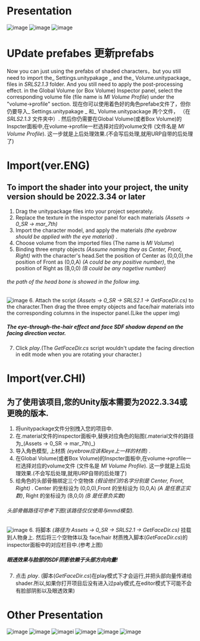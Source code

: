 # Presentation
![image](SRLS2.1.3/img/capture187.png)
![image](SRLS2.1.3/img/capture173.png)
![image](SRLS2.1.3/img/capture169.png)

# UPdate prefabes 更新prefabs
Now you can just using the prefabs of shaded characters，but you still need to import the_ Settings.unitypakage _ and the_ Volume.unitypackage_ files in _SRLS2.1.3_ folder.
And you still need to apply the post-processing effect. in the Global Volume (or Box Volume) Inspector panel, select the corresponding volume file (file name is _MI Volume Profile_) under the "volume->profile" section.
现在你可以使用着色好的角色prefabe文件了，但你仍要导入_ Settings.unitypakage _ 和_ Volume.unitypackage 两个文件， （在 _SRLS2.1.3_ 文件夹中）.
然后你仍需要在Global Volume(或者Box Volume)的Inspcter面板中,在volume->profile一栏选择对应的volume文件 (文件名是 _MI Volume Profile_). 这一步就是上后处理效果.(不会写后处理,就用URP自带的后处理了)


# Import(ver.ENG)
## To import the shader into your project, the unity version should be 2022.3.34 or later
1. Drag the unitypackage files into your project seperately.
2. Replace the texture in the inspector panel for each materials _(Assets -> 0_SR -> mar_7th)_
3. Import the character model, and apply the materials _(the eyebrow should be applied with the eye material)_ .
4. Choose volume from the imported files (The name is _MI Volume_)
5. Binding three empty objects _(Assume naming they as Center, Front, Right)_ with the character's head.Set the position of Center as (0,0,0),the position of Front as (0,0,A)  _(A could be any positive number)_, the position of Right as (B,0,0) _(B could be any nagetive number)_
###### the path of the head bone is showed in the follow img.
![image](SRLS2.1.3/img/Show.png)
6. Attach the script _(Assets -> 0_SR -> SRLS2.1 -> GetFaceDir.cs)_ to the character.Then drag the three empty objects and face/hair materials into the corresponding columns in the inspector panel.(Like the upper img)
##### The eye-through-the-hair effect and face SDF shadow depend on the facing direction vector.
7. Click _play_.(The _GetFaceDir.cs_ script wouldn't update the facing direction in edit mode when you are rotating your character.)

# Import(ver.CHI)
## 为了使用该项目,您的Unity版本需要为2022.3.34或更晚的版本.
1. 将unitypackage文件分别拽入您的项目中.
2. 在.material文件的inspector面板中,替换对应角色的贴图(.material文件的路径为_(Assets -> 0_SR -> mar_7th)_)
3. 导入角色模型, 上材质 _(eyebrow应该和eye上一样的材质)_ .
4. 在Global Volume(或者Box Volume)的Inspcter面板中,在volume->profile一栏选择对应的volume文件 (文件名是 _MI Volume Profile_). 这一步就是上后处理效果.(不会写后处理,就用URP自带的后处理了)
5. 给角色的头部骨骼绑定三个空物体 _(假设他们的名字分别是 Center, Front, Right)_ . Center 的坐标设为 (0,0,0),Front 的坐标设为 (0,0,A)  _(A 是任意正实数)_, Right 的坐标设为 (B,0,0) _(B 是任意负实数)_
###### 头部骨骼路径可参考下图(该路径仅仅使用与mmd模型).
![image](SRLS2.1.3/img/Show.png)
6. 将脚本 _(路径为 Assets -> 0_SR -> SRLS2.1 -> GetFaceDir.cs)_ 挂载到人物身上. 然后将三个空物体以及 face/hair 材质拽入脚本(_GetFaceDir.cs_)的inspector面板中的对应栏目中.(参考上图)
##### 眼透效果与脸部的SDF阴影依赖于头部方向向量!
7. 点击 _play_. (脚本(_GetFaceDir.cs_)在play模式下才会运行,并把头部向量传递给shader.所以,如果你打开项目后没有进入过paly模式,在editor模式下可能不会有脸部阴影以及眼透效果)

# Other Presentation
![image](SRLS2.1.3/img/capture175.png)
![image](SRLS2.1.3/img/capture183.png)
![image](SRLS2.1.3/img/capture171.png)i
![image](SRLS2.1.3/img/capture167.png)
![image](SRLS2.1.3/img/capture188.png)
![image](SRLS2.1.3/img/capture179.png)
